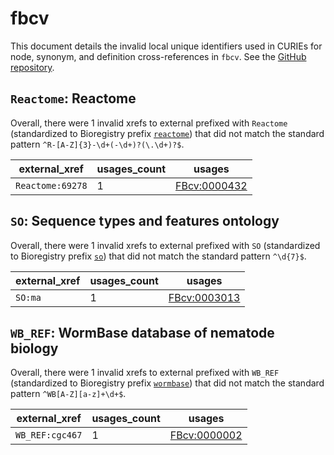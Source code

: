 # fbcv

This document details the invalid local unique identifiers used in CURIEs
for node, synonym, and definition cross-references in `fbcv`. See the [GitHub repository](https://github.com/FlyBase/flybase-controlled-vocabulary).


## `Reactome`: Reactome

Overall, there were 1 invalid
xrefs to external prefixed with `Reactome` (standardized to Bioregistry
prefix [`reactome`](https://bioregistry.io/reactome)) that
did not match the standard pattern `^R-[A-Z]{3}-\d+(-\d+)?(\.\d+)?$`.

| external_xref    |   usages_count | usages                                              |
|------------------|----------------|-----------------------------------------------------|
| `Reactome:69278` |              1 | [FBcv:0000432](https://bioregistry.io/FBcv:0000432) |

## `SO`: Sequence types and features ontology

Overall, there were 1 invalid
xrefs to external prefixed with `SO` (standardized to Bioregistry
prefix [`so`](https://bioregistry.io/so)) that
did not match the standard pattern `^\d{7}$`.

| external_xref   |   usages_count | usages                                              |
|-----------------|----------------|-----------------------------------------------------|
| `SO:ma`         |              1 | [FBcv:0003013](https://bioregistry.io/FBcv:0003013) |

## `WB_REF`: WormBase database of nematode biology

Overall, there were 1 invalid
xrefs to external prefixed with `WB_REF` (standardized to Bioregistry
prefix [`wormbase`](https://bioregistry.io/wormbase)) that
did not match the standard pattern `^WB[A-Z][a-z]+\d+$`.

| external_xref   |   usages_count | usages                                              |
|-----------------|----------------|-----------------------------------------------------|
| `WB_REF:cgc467` |              1 | [FBcv:0000002](https://bioregistry.io/FBcv:0000002) |

